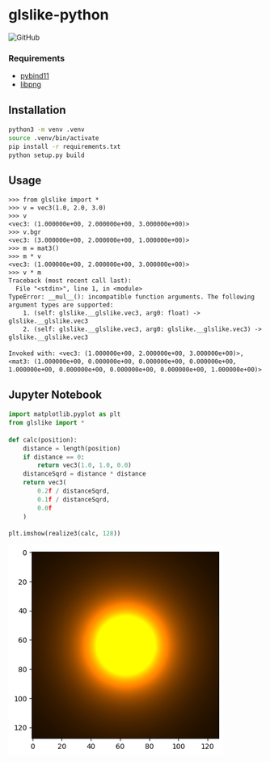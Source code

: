 # glslike-python

![GitHub](https://img.shields.io/github/license/mugwort-rc/glslike)

### Requirements

* [pybind11](https://github.com/pybind/pybind11)
* [libpng](http://www.libpng.org/pub/png/libpng.html)


## Installation

```bash
python3 -m venv .venv
source .venv/bin/activate
pip install -r requirements.txt
python setup.py build
```


## Usage

```python3
>>> from glslike import *
>>> v = vec3(1.0, 2.0, 3.0)
>>> v
<vec3: (1.000000e+00, 2.000000e+00, 3.000000e+00)>
>>> v.bgr
<vec3: (3.000000e+00, 2.000000e+00, 1.000000e+00)>
>>> m = mat3()
>>> m * v
<vec3: (1.000000e+00, 2.000000e+00, 3.000000e+00)>
>>> v * m
Traceback (most recent call last):
  File "<stdin>", line 1, in <module>
TypeError: __mul__(): incompatible function arguments. The following argument types are supported:
    1. (self: glslike.__glslike.vec3, arg0: float) -> glslike.__glslike.vec3
    2. (self: glslike.__glslike.vec3, arg0: glslike.__glslike.vec3) -> glslike.__glslike.vec3

Invoked with: <vec3: (1.000000e+00, 2.000000e+00, 3.000000e+00)>, <mat3: (1.000000e+00, 0.000000e+00, 0.000000e+00, 0.000000e+00, 1.000000e+00, 0.000000e+00, 0.000000e+00, 0.000000e+00, 1.000000e+00)>
```

## Jupyter Notebook

```python
import matplotlib.pyplot as plt
from glslike import *

def calc(position):
    distance = length(position)
    if distance == 0:
        return vec3(1.0, 1.0, 0.0)
    distanceSqrd = distance * distance
    return vec3(
        0.2f / distanceSqrd,
        0.1f / distanceSqrd,
        0.0f
    )

plt.imshow(realize3(calc, 128))
```

![result of jupyter notebook](../docs/img/jupyter-notebook.png)
